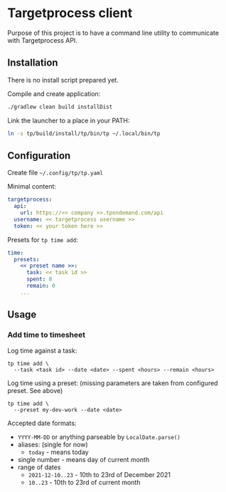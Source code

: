 # Targetprocess client

Purpose of this project is to have a command line utility
to communicate with Targetprocess API.

## Installation

There is no install script prepared yet.

Compile and create application:

```bash
./gradlew clean build installDist
```

Link the launcher to a place in your PATH:

```bash
ln -s tp/build/install/tp/bin/tp ~/.local/bin/tp
```

## Configuration

Create file `~/.config/tp/tp.yaml`

Minimal content:

```yaml
targetprocess:
  api:
    url: https://<< company >>.tpondemand.com/api
  username: << targetprocess username >>
  token: << your token here >>
```

Presets for `tp time add`:

```yaml
time:
  presets:
    << preset name >>:
      task: << task id >>
      spent: 8
      remain: 0
    ...
```

## Usage

### Add time to timesheet

Log time against a task:

```
tp time add \
  --task <task id> --date <date> --spent <hours> --remain <hours>
```

Log time using a preset: (missing parameters are taken from configured preset. See above)

```
tp time add \
  --preset my-dev-work --date <date>
```

Accepted date formats:

* `YYYY-MM-DD` or anything parseable by `LocalDate.parse()`
* aliases: (single for now)
  * `today` - means today
* single number - means day of current month
* range of dates
  * `2021-12-10..23` - 10th to 23rd of December 2021
  * `10..23` - 10th to 23rd of current month
